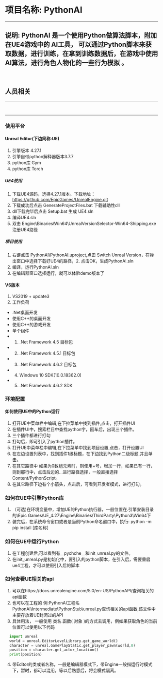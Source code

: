 # 项目名称: PythonAI
-----------------------------------------------------
## 说明: PythonAI 是一个使用Python做算法脚本，附加在UE4游戏中的 AI工具， 可以通过Python脚本来获取数据，进行训练，在拿到训练数据后，在游戏中使用AI算法，进行角色人物化的一些行为模拟 。
<br>

## 人员相关

--------------
<br>

---------------------------
### 使用平台 
#### Unreal Editor(下边简称:UE)
  1. 引擎版本 4.27.1 
  2. 引擎自带python解释器版本3.7.7
  3. python库 Gym
  4. python库 Torch

##### UE4使用
1. 下载UE4源码，选择4.27.1版本。下载地址：https://github.com/EpicGames/UnrealEngine.git
2. 下载成功后点击 GenerateProjectFiles.bat 下载辅助性dll
3. dll下载完毕后点击 Setup.bat 生成 UE4.sln
4. 编译UE4.sln
5. 双击 Engine\Binaries\Win64\UnrealVersionSelector-Win64-Shipping.exe 注册UE4路径

##### 项目使用
1. 右键点击 PythonAI\PythonAI.uproject,点击 Switch Unreal Version，在弹出窗口中选择下载好UE4的路径，2. 点击OK，生成PythonAI.sln
3. 编译，运行PythonAI.sln
4. 在编辑器窗口选择运行，就可以体验demo版本了

#### VS版本
1. VS2019 + update3
2. 工作负荷
- .Net桌面开发
- 使用C++的桌面开发
- 使用C++的游戏开发
- 单个组件
- 1. .Net Framework 4.5 目标包
- 2. .Net Framework 4.5.1 目标包
- 3. .Net Framework 4.6.2 目标包
- 4. Windows 10 SDK(10.0.18362.0)
- 5. .Net Framework 4.6.2 SDK


### 环境配置
#### 如何使用UE中的Python运行
1. 打开UE中菜单栏中编辑,在下拉菜单中找到插件,点击，打开插件UI
2. 在插件UI中，搜索栏目中查找python字，回车后，出现三个插件。
3. 三个插件都进行打勾
4. 打勾后，即可引入了python插件。
5. 打开UE中菜单栏中编辑,在下拉菜单中找到项目设置,点击，打开设置UI
6. 在左边设置列表中，找到插件1级标题，在下边找到Python二级标题,并且单击。
7. 在其它路径中 如果为0数组元素时，则使用+号，增加一行，如果已有一行，则到那行中，点击后边的...进行路径选择，一般直接选择Content/PythonScript。
8. 在其它路径下边有个小箭头，点击后，可看到开发者模式，进行打勾。

### 如何在UE中引擎Python库
1. （可选)在环境变量中，增加UE的Python执行器，一般位置在.引擎安装目录的\Epic Games\UE_4.27\Engine\Binaries\ThirdParty\Python3\Win64下
2. 装完后，在系统命令窗口或者是当前Python命名窗口中，执行: python -m pip install [库名称]

### 如何在UE中运行Python
1. 在工程创建后,可以看到有__pychche__和init_unreal.py的文件。
2. 在init_unreal.py是初始化中，要引入的python脚本，在引入后，需要重启ue4工程，才可以使用引入后的脚本


### 如何查看UE相关的api
1. 可以在https://docs.unrealengine.com/5.0/en-US/PythonAPI/查询相关的api函数
2. 也可以在工程的 例:PythonAI工程名  PythonAI\Intermediate\PythonStub\unreal.py查询相关的api函数,该文件中主要存放着UE封闭过的API
3. 具体用法， 一般使用 类名.函数( 对象 )的方式去调用，例如果获取角色的当前位置可以使用以下代码
```python
  import unreal
  world = unreal.EditorLevelLibrary.get_game_world()
  character = unreal.GamePlayStatic.get_player_pawn(world,0)
  position = character.get_actor_location()
  print(position)
```
4. 带Editor的类或者名称，一般是编辑器模式下，带Engine一般指运行时模式下，暂时，都可以混用，等以后熟悉后，将会模式隔离。
